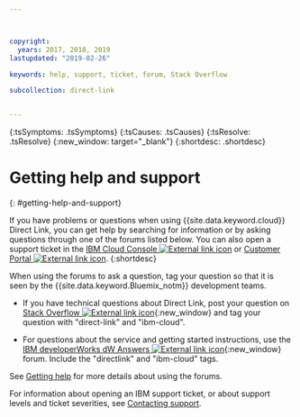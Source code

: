```yaml
---



copyright:
  years: 2017, 2018, 2019
lastupdated: "2019-02-26"

keywords: help, support, ticket, forum, Stack Overflow

subcollection: direct-link


---
```


<!-- Common attributes used in the template are defined as follows: -->
{:tsSymptoms: .tsSymptoms} 
{:tsCauses: .tsCauses} 
{:tsResolve: .tsResolve} 
{:new_window: target="_blank"}
{:shortdesc: .shortdesc}

<!-- # {{site.data.keyword.blockstorageshort}} troubleshooting
{: #ts} -->
<!-- Provide an appropriate ID above -->

<!-- IN PROGRESS - AUDIENCE BLUE, STAGING ONLY -->


<!-- This is the template for troubleshooting topics.  -->

<!-- The short description section should include the service long name and "Bluemix" for search optimization. Example short description: -->

<!-- Add a heading and content for how to get help and support. Use this template for beta and GA services:  -->
# Getting help and support 
{: #getting-help-and-support}

If you have problems or questions when using {{site.data.keyword.cloud}} Direct Link, you can get help by searching for information or by asking questions through one of the forums listed below. You can also open a support ticket in the [IBM Cloud Console ![External link icon](../../icons/launch-glyph.svg "External link icon")]( https://control.bluemix.net/support/unifiedConsole/tickets/add) or [Customer Portal ![External link icon](../../icons/launch-glyph.svg "External link icon")](https://control.softlayer.com/).
{:shortdesc}

When using the forums to ask a question, tag your question so that it is seen by the {{site.data.keyword.Bluemix_notm}} development teams.
<!--Insert the appropriate Stack Overflow tag for your service for <block-storage> in URL and text below:  -->
* If you have technical questions about Direct Link, post your question on [Stack Overflow ![External link icon](../../icons/launch-glyph.svg "External link icon")](https://stackoverflow.com/search?q=direct-link+ibm-cloud){:new_window} and tag your question with "direct-link" and "ibm-cloud".
<!--Insert the appropriate dW Answers tag for your service for <service_keyword> in URL below:  -->
* For questions about the service and getting started instructions, use the [IBM developerWorks dW Answers ![External link icon](../../icons/launch-glyph.svg "External link icon")](https://developer.ibm.com/answers/topics/directlink.html?smartspace=ibm-cloud){:new_window} forum. Include the  "directlink" and "ibm-cloud" tags.

See [Getting help](https://cloud.ibm.com/docs/support/index.html#getting-help) for more details about using the forums.

For information about opening an IBM support ticket, or about support levels and ticket severities, see [Contacting support](/docs/get-support?topic=get-support-getting-customer-support).

